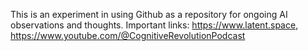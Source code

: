 This is an experiment in using Github as a repository for ongoing AI observations and thoughts.
Important links: https://www.latent.space, https://www.youtube.com/@CognitiveRevolutionPodcast
